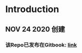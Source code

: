 # Introduction

## NOV 24 2020 创建

### 该Repo已发布在Gitbook: [link](https://heygum97.gitbook.io/cj-android/)

